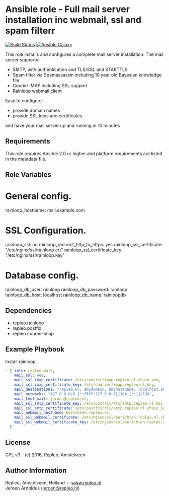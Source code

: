 Ansible role - Full mail server installation inc webmail, ssl and spam filterr
=====

[![Build Status](https://travis-ci.org/repleo/ansible-role-mail.svg?branch=master)](https://travis-ci.org/repleo/ansible-role-mail)
[![Ansible Galaxy](http://img.shields.io/badge/galaxy-repleo.mail-660198.svg?style=flat)](https://galaxy.ansible.com/repleo/mail)

This role installs and configures a complete mail server installation. The mail server supports:
* SMTP, with authentication and TLS/SSL and STARTTLS
* Spam filter via Spamassassin including 10 year old Bayesian knowledge file
* Courier IMAP including SSL support
* Rainloop webmail client

Easy to configure:
* provide domain names
* provide SSL keys and certificates

and have your mail server up and running in 10 minutes

Requirements
------------

This role requires Ansible 2.0 or higher and platform requirements are listed in the metadata file.

Role Variables
--------------

   # General config.
   rainloop_hostname: mail.example.com

   # SSL Configuration.
   rainloop_ssl: no
   rainloop_redirect_http_to_https: yes
   rainloop_ssl_certificate: "/etc/nginx/ssl/rainloop.crt"
   rainloop_ssl_certificate_key: "/etc/nginx/ssl/rainloop.key"

   # Database config.
   rainloop_db_user: rainloop
   rainloop_db_password: rainloop
   rainloop_db_host: localhost
   rainloop_db_name: rainloopdb


Dependencies
------------

- repleo.rainloop
- repleo.postfix
- repleo.courier-imap

Example Playbook
----------------

Install rainloop
```yaml
- { role: repleo.mail,
    mail_ssl: yes,
    mail_ssl_imap_certificate: /etc/courier/imap.repleo.nl-chain.pem,
    mail_ssl_imap_certificate_key: /etc/courier/imap.repleo.nl.key,
    mail_destinations: "repleo.nl, $mydomain, $myhostname, localhost.$mydomain, localhost",
    mail_networks: "127.0.0.0/8 [::ffff:127.0.0.0]/104 [::1]/128",
    mail_test_mail: jeroen@repleo;nl,
    mail_ssl_smtp_certificate_key: /etc/postfix/tls/smtp.repleo.nl.key,
    mail_ssl_smtp_certificate: /etc/postfix/tls/smtp.repleo.nl_chain.pem,
    mail_webmail_hostname: berichten.repleo.nl,
    mail_ssl_webmail_certificate: /etc/nginx/ssl/berichten.repleo.nl-chain.pem,
    mail_ssl_webmail_certificate_key: /etc/nginx/ssl/berichten.repleo.nl.key
  }

```

License
-------

GPL v3 - (c) 2016, Repleo, Amstelveen

Author Information
------------------

Repleo, Amstelveen, Holland -- www.repleo.nl  
Jeroen Arnoldus (jeroen@repleo.nl)



